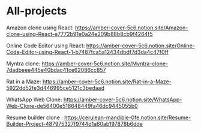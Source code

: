 # All-projects

Amazon clone using React: https://amber-cover-5c6.notion.site/Amazon-clone-using-React-e7772b91e0a24e209b88b8cb9f4264f5

Online Code Editor using React: https://amber-cover-5c6.notion.site/Online-Code-Editor-using-React-1-b7487fca5a12434dbdf7d3da4c47f0ff

Myntra clone: https://amber-cover-5c6.notion.site/Myntra-clone-7dadbeee445e40bdac41ce62086cc857

Rat in a Maze: https://amber-cover-5c6.notion.site/Rat-in-a-Maze-5922dd52fe3d446995ce5121c3bedaad

WhatsApp Web Clone: https://amber-cover-5c6.notion.site/WhatsApp-Web-Clone-de56400e518648449fa46dc9445055b0

Resume builder clone : https://cerulean-mandible-0fe.notion.site/Resume-Builder-Project-487975327f9744d1a60ab197878b6dde
